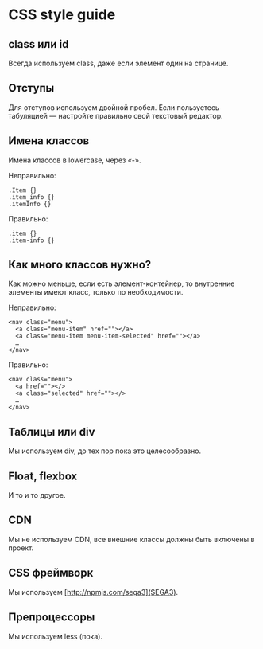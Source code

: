 # CSS style guide

## class или id
Всегда используем class, даже если элемент один на странице.

## Отступы
Для отступов используем двойной пробел. Если пользуетесь табуляцией — настройте правильно свой текстовый редактор.

## Имена классов
Имена классов в lowercase, через «-».

Неправильно:
```
.Item {}
.item_info {}
.itemInfo {}
```

Правильно:
```
.item {}
.item-info {}
```

## Как много классов нужно?
Как можно меньше, если есть элемент-контейнер, то внутренние элементы имеют класс, только по необходимости.

Неправильно:
```
<nav class="menu">
  <a class="menu-item" href=""></a>
  <a class="menu-item menu-item-selected" href=""></a>
  …
</nav>  
```

Правильно:
```
<nav class="menu">
  <a href=""></>
  <a class="selected" href=""></>
  …
</nav>  
```

## Таблицы или div
Мы используем div, до тех пор пока это целесообразно.

## Float, flexbox
И то и то другое.

## CDN
Мы не используем CDN, все внешние классы должны быть включены в проект.

## CSS фреймворк
Мы используем [http://npmjs.com/sega3](SEGA3).

## Препроцессоры
Мы используем less (пока).







